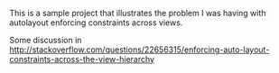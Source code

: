 This is a sample project that illustrates the problem I was having with autolayout enforcing constraints across views.

Some discussion in http://stackoverflow.com/questions/22656315/enforcing-auto-layout-constraints-across-the-view-hierarchy